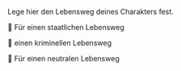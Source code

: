 Lege hier den Lebensweg deines Charakters fest.

💼 Für einen staatlichen Lebensweg

🔪 einen kriminellen Lebensweg

👤 Für einen neutralen Lebensweg
